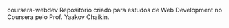 coursera-webdev
Repositório criado para estudos de Web Development no Coursera pelo Prof. Yaakov Chaikin.

